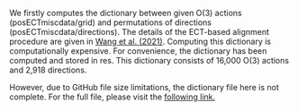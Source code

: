 We firstly computes the dictionary between given O(3) actions (posECTmiscdata/grid) and permutations of directions (posECTmiscdata/directions). The details of the ECT-based alignment procedure are given in [Wang et al. (2021)](https://projecteuclid.org/journals/annals-of-applied-statistics/volume-15/issue-2/A-statistical-pipeline-for-identifying-physical-features-that-differentiate-classes/10.1214/20-AOAS1430.full). Computing this dictionary is computationally expensive. For convenience, the dictionary has been computed and stored in res. This dictionary consists of 16,000 O(3) actions and 2,918 directions.

However, due to GitHub file size limitations, the dictionary file here is not complete. For the full file, please visit the [following link.](https://www.dropbox.com/sh/rs8pjmhrwcdcuxk/AABEjsJIFGGFvxcG5Z9kzApqa/ECT_alignment_demo?dl=0&subfolder_nav_tracking=1)
